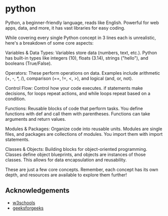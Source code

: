 

# python

Python, a beginner-friendly language, reads like English. Powerful for web apps, data, and more, it has vast libraries for easy coding.

While covering every single Python concept in 3 lines each is unrealistic, here's a breakdown of some core aspects:

Variables & Data Types:  Variables store data (numbers, text, etc.). Python has built-in types like integers (10), floats (3.14), strings ("hello"), and booleans (True/False).

Operators: These perform operations on data. Examples include arithmetic (+, -, *, /), comparison (==, !=, <, >), and logical (and, or, not).

Control Flow: Control how your code executes. if statements make decisions, for loops repeat actions, and while loops repeat based on a condition.

Functions: Reusable blocks of code that perform tasks. You define functions with def and call them with parentheses. Functions can take arguments and return values.

Modules & Packages: Organize code into reusable units. Modules are single files, and packages are collections of modules. You import them with import statements.

Classes & Objects: Building blocks for object-oriented programming. Classes define object blueprints, and objects are instances of those classes. This allows for data encapsulation and reusability.

These are just a few core concepts. Remember, each concept has its own depth, and resources are available to explore them further!


## Acknowledgements

 - [w3schools](https://www.w3schools.com/python/default.asp)
 - [geeksforgeeks](https://www.geeksforgeeks.org/introduction-to-python/?ref=lbp)
 


